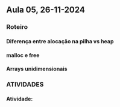 ## Aula 05,  26-11-2024 
### Roteiro

#### Diferença entre alocação na pilha vs heap

#### malloc e free 

#### Arrays unidimensionais


### ATIVIDADES

<a id="atividades"></a>
#### Atividade: 
